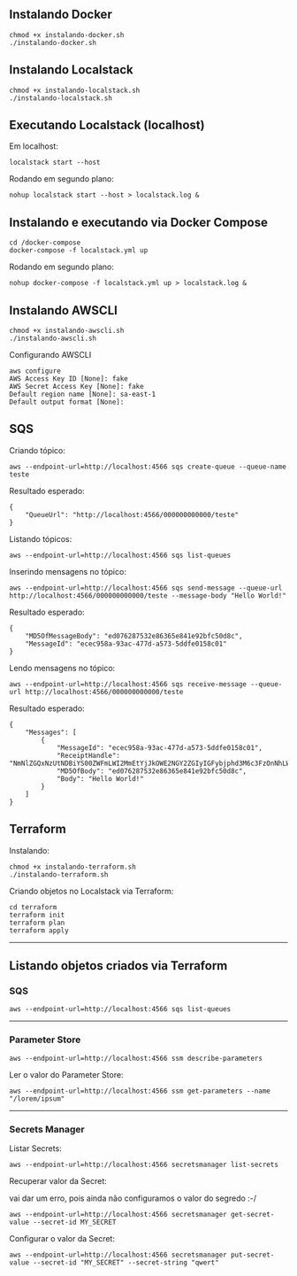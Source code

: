 

## Instalando Docker
```
chmod +x instalando-docker.sh
./instalando-docker.sh
```

## Instalando Localstack
```
chmod +x instalando-localstack.sh
./instalando-localstack.sh
```

## Executando Localstack (localhost)

Em localhost:
```
localstack start --host
```
Rodando em segundo plano:
```
nohup localstack start --host > localstack.log &
```

## Instalando e executando via Docker Compose

```
cd /docker-compose
docker-compose -f localstack.yml up
``` 

Rodando em segundo plano:
```
nohup docker-compose -f localstack.yml up > localstack.log &
```


## Instalando AWSCLI
```
chmod +x instalando-awscli.sh
./instalando-awscli.sh
```

Configurando AWSCLI
```
aws configure
AWS Access Key ID [None]: fake
AWS Secret Access Key [None]: fake
Default region name [None]: sa-east-1
Default output format [None]:
```

## SQS

Criando tópico:
```
aws --endpoint-url=http://localhost:4566 sqs create-queue --queue-name teste
```
Resultado esperado:
```
{
    "QueueUrl": "http://localhost:4566/000000000000/teste"
}
```

Listando tópicos:
```
aws --endpoint-url=http://localhost:4566 sqs list-queues
```


Inserindo mensagens no tópico:
```
aws --endpoint-url=http://localhost:4566 sqs send-message --queue-url http://localhost:4566/000000000000/teste --message-body "Hello World!"
```
Resultado esperado:
```
{
    "MD5OfMessageBody": "ed076287532e86365e841e92bfc50d8c",
    "MessageId": "ecec958a-93ac-477d-a573-5ddfe0158c01"
}
```

Lendo mensagens no tópico:
```
aws --endpoint-url=http://localhost:4566 sqs receive-message --queue-url http://localhost:4566/000000000000/teste
```
Resultado esperado:
```
{
    "Messages": [
        {
            "MessageId": "ecec958a-93ac-477d-a573-5ddfe0158c01",
            "ReceiptHandle": "NmNlZGQxNzUtNDBiYS00ZWFmLWI2MmEtYjJkOWE2NGY2ZGIyIGFybjphd3M6c3FzOnNhLWVhc3QtMTowMDAwMDAwMDAwMDA6dGVzdGUgZWNlYzk1OGEtOTNhYy00NzdkLWE1NzMtNWRkZmUwMTU4YzAxIDE2ODY0MTMyMjguMDQ0MTgyMw==",
            "MD5OfBody": "ed076287532e86365e841e92bfc50d8c",
            "Body": "Hello World!"
        }
    ]
}
```

##  Terraform
Instalando:

```
chmod +x instalando-terraform.sh
./instalando-terraform.sh
```

Criando objetos no Localstack via Terraform:
```
cd terraform
terraform init
terraform plan
terraform apply
```

---

## Listando objetos criados via Terraform

### SQS
```
aws --endpoint-url=http://localhost:4566 sqs list-queues
```
----
### Parameter Store
```
aws --endpoint-url=http://localhost:4566 ssm describe-parameters
```

Ler o valor do Parameter Store:
```
aws --endpoint-url=http://localhost:4566 ssm get-parameters --name "/lorem/ipsum"
``` 
---
### Secrets Manager
Listar Secrets:
```
aws --endpoint-url=http://localhost:4566 secretsmanager list-secrets
``` 

Recuperar valor da Secret:

vai dar um erro, pois ainda não configuramos o valor do segredo :-/
```
aws --endpoint-url=http://localhost:4566 secretsmanager get-secret-value --secret-id MY_SECRET
```

Configurar o valor da Secret:
```
aws --endpoint-url=http://localhost:4566 secretsmanager put-secret-value --secret-id "MY_SECRET" --secret-string "qwert"
```